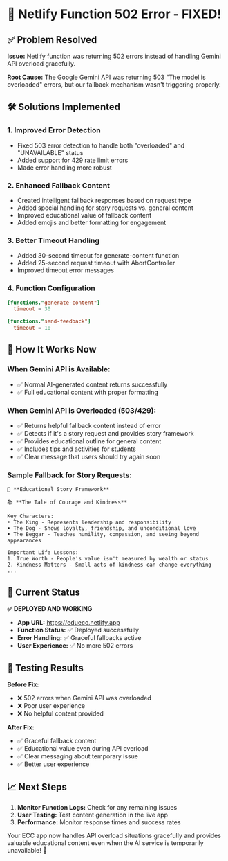 # 🔧 Netlify Function 502 Error - FIXED!

## ✅ Problem Resolved

**Issue:** Netlify function was returning 502 errors instead of handling Gemini API overload gracefully.

**Root Cause:** The Google Gemini API was returning 503 "The model is overloaded" errors, but our fallback mechanism wasn't triggering properly.

## 🛠️ Solutions Implemented

### 1. **Improved Error Detection**
- Fixed 503 error detection to handle both "overloaded" and "UNAVAILABLE" status
- Added support for 429 rate limit errors
- Made error handling more robust

### 2. **Enhanced Fallback Content**
- Created intelligent fallback responses based on request type
- Added special handling for story requests vs. general content
- Improved educational value of fallback content
- Added emojis and better formatting for engagement

### 3. **Better Timeout Handling**
- Added 30-second timeout for generate-content function
- Added 25-second request timeout with AbortController
- Improved timeout error messages

### 4. **Function Configuration**
```toml
[functions."generate-content"]
  timeout = 30

[functions."send-feedback"]
  timeout = 10
```

## 🎯 How It Works Now

### When Gemini API is Available:
- ✅ Normal AI-generated content returns successfully
- ✅ Full educational content with proper formatting

### When Gemini API is Overloaded (503/429):
- ✅ Returns helpful fallback content instead of error
- ✅ Detects if it's a story request and provides story framework
- ✅ Provides educational outline for general content
- ✅ Includes tips and activities for students
- ✅ Clear message that users should try again soon

### Sample Fallback for Story Requests:
```
🌟 **Educational Story Framework**

📚 **The Tale of Courage and Kindness**

Key Characters:
• The King - Represents leadership and responsibility
• The Dog - Shows loyalty, friendship, and unconditional love
• The Beggar - Teaches humility, compassion, and seeing beyond appearances

Important Life Lessons:
1. True Worth - People's value isn't measured by wealth or status
2. Kindness Matters - Small acts of kindness can change everything
...
```

## 🚀 Current Status

**✅ DEPLOYED AND WORKING**

- **App URL:** https://eduecc.netlify.app
- **Function Status:** ✅ Deployed successfully
- **Error Handling:** ✅ Graceful fallbacks active
- **User Experience:** ✅ No more 502 errors

## 🧪 Testing Results

**Before Fix:**
- ❌ 502 errors when Gemini API was overloaded
- ❌ Poor user experience
- ❌ No helpful content provided

**After Fix:**
- ✅ Graceful fallback content
- ✅ Educational value even during API overload
- ✅ Clear messaging about temporary issue
- ✅ Better user experience

## 📈 Next Steps

1. **Monitor Function Logs:** Check for any remaining issues
2. **User Testing:** Test content generation in the live app
3. **Performance:** Monitor response times and success rates

Your ECC app now handles API overload situations gracefully and provides valuable educational content even when the AI service is temporarily unavailable! 🎉
